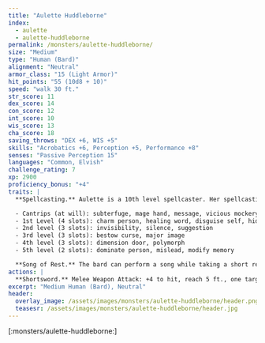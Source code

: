 ```yaml
---
title: "Aulette Huddleborne"
index:
  - aulette
  - aulette-huddleborne
permalink: /monsters/aulette-huddleborne/
size: "Medium"
type: "Human (Bard)"
alignment: "Neutral"
armor_class: "15 (Light Armor)"
hit_points: "55 (10d8 + 10)"
speed: "walk 30 ft."
str_score: 11
dex_score: 14
con_score: 12
int_score: 10
wis_score: 13
cha_score: 18
saving_throws: "DEX +6, WIS +5"
skills: "Acrobatics +6, Perception +5, Performance +8"
senses: "Passive Perception 15"
languages: "Common, Elvish"
challenge_rating: 7
xp: 2900
proficiency_bonus: "+4"
traits: |
  **Spellcasting.** Aulette is a 10th level spellcaster. Her spellcasting ability is Charisma (spell save DC 16, +8 to hit with spell attacks). She has the following spells prepared:

  - Cantrips (at will): subterfuge, mage hand, message, vicious mockery
  - 1st Level (4 slots): charm person, healing word, disguise self, hideous laughter
  - 2nd level (3 slots): invisibility, silence, suggestion
  - 3rd level (3 slots): bestow curse, major image
  - 4th level (3 slots): dimension door, polymorph
  - 5th level (2 slots): dominate person, mislead, modify memory

  **Song of Rest.** The bard can perform a song while taking a short rest. Any ally who hears the song regains an extra ld6 hit points if it spends any Hit Dice to regain hit points at the end of that rest. The bard can confer this benefit on itself as well.
actions: |
  **Shortsword.** Melee Weapon Attack: +4 to hit, reach 5 ft., one target. Hit: 5 (1d6+2) piercing damage.
excerpt: "Medium Human (Bard), Neutral"
header:
  overlay_image: /assets/images/monsters/aulette-huddleborne/header.png
  teasesr: /assets/images/monsters/aulette-huddleborne/header.jpg
---
```


[:monsters/aulette-huddleborne:]
